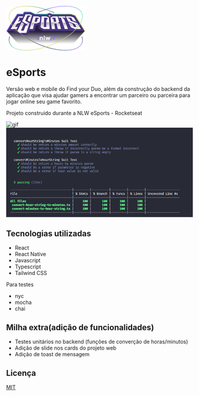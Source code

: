 
![Logo](https://github.com/carolferreiradev/nlw-esports/blob/master/mobile/src/assets/logo-nlw-esports.png)


# eSports

Versão web e mobile do Find your Duo, além da construção do backend da aplicação que visa ajudar gamers a encontrar um parceiro ou parceira para jogar online seu game favorito.

Projeto construido durante a NLW eSports - Rocketseat


![gif](https://github.com/carolferreiradev/nlw-esports/blob/master/web.gif)
![server](https://github.com/carolferreiradev/nlw-esports/blob/master/coverage.png)


## Tecnologias utilizadas

* React
* React Native
* Javascript
* Typescript
* Tailwind CSS

Para testes

* nyc
* mocha
* chai


 ## Milha extra(adição de funcionalidades)
* Testes unitários no backend (funções de converção de horas/minutos)
* Adição de slide nos cards do projeto web
* Adição de toast de mensagem
 
 ## Licença

[MIT](https://choosealicense.com/licenses/mit/)

